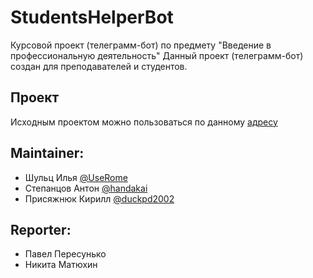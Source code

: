 # **StudentsHelperBot**

Курсовой проект (телеграмм-бот) по предмету "Введение в профессиональную деятельность"
Данный проект (телеграмм-бот) создан для преподавателей и студентов.

## **Проект**

Исходным проектом можно пользоваться по данному [адресу](https://t.me/Students_helper_SFU_bot)

## **Maintainer**:

- Шульц Илья [@UseRome](https://gitlab.com/UseRome)  
- Степанцов Антон [@handakai](https://gitlab.com/handakai)  
- Присяжнюк Кирилл [@duckpd2002](https://gitlab.com/duckpd2002)  

## **Reporter**:

- Павел Пересунько
- Никита Матюхин

